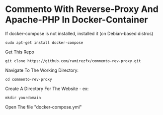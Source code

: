 # Commento With Reverse-Proxy And Apache-PHP In Docker-Container

If docker-compose is not installed, installed it (on Debian-based distros)

`sudo apt-get install docker-compose`

Get This Repo

`git clone https://github.com/ramirezfx/commento-rev-proxy.git`

Navigate To The Working Directory:

`cd commento-rev-proxy`

Create A Directory For The Website - ex:

`mkdir yourdomain`

Open The file "docker-compose.yml"
